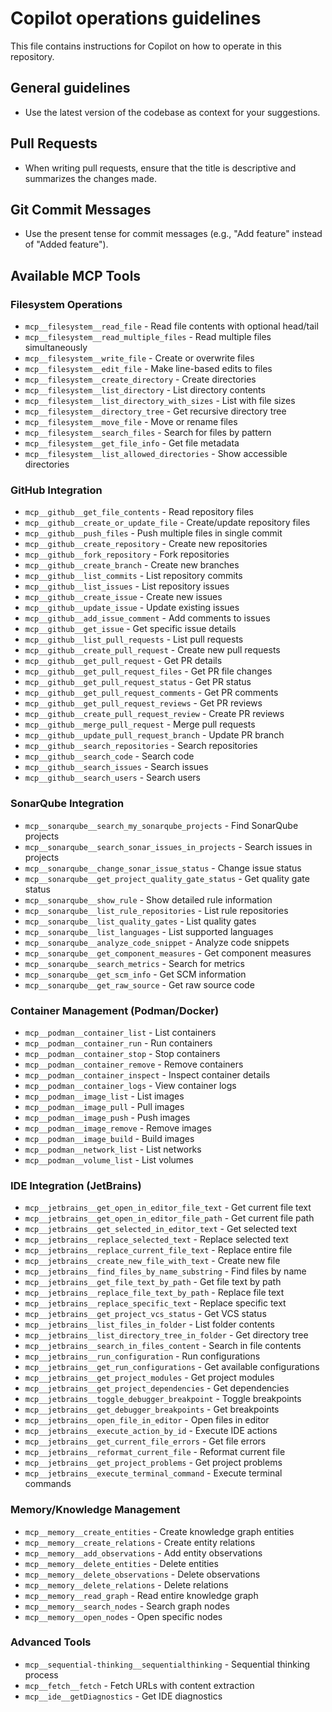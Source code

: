 # Copilot operations guidelines

This file contains instructions for Copilot on how to operate in this repository.

## General guidelines

- Use the latest version of the codebase as context for your suggestions.

## Pull Requests

- When writing pull requests, ensure that the title is descriptive and summarizes the changes made.

## Git Commit Messages

- Use the present tense for commit messages (e.g., "Add feature" instead of "Added feature").

## Available MCP Tools

### Filesystem Operations
- `mcp__filesystem__read_file` - Read file contents with optional head/tail
- `mcp__filesystem__read_multiple_files` - Read multiple files simultaneously
- `mcp__filesystem__write_file` - Create or overwrite files
- `mcp__filesystem__edit_file` - Make line-based edits to files
- `mcp__filesystem__create_directory` - Create directories
- `mcp__filesystem__list_directory` - List directory contents
- `mcp__filesystem__list_directory_with_sizes` - List with file sizes
- `mcp__filesystem__directory_tree` - Get recursive directory tree
- `mcp__filesystem__move_file` - Move or rename files
- `mcp__filesystem__search_files` - Search for files by pattern
- `mcp__filesystem__get_file_info` - Get file metadata
- `mcp__filesystem__list_allowed_directories` - Show accessible directories

### GitHub Integration
- `mcp__github__get_file_contents` - Read repository files
- `mcp__github__create_or_update_file` - Create/update repository files
- `mcp__github__push_files` - Push multiple files in single commit
- `mcp__github__create_repository` - Create new repositories
- `mcp__github__fork_repository` - Fork repositories
- `mcp__github__create_branch` - Create new branches
- `mcp__github__list_commits` - List repository commits
- `mcp__github__list_issues` - List repository issues
- `mcp__github__create_issue` - Create new issues
- `mcp__github__update_issue` - Update existing issues
- `mcp__github__add_issue_comment` - Add comments to issues
- `mcp__github__get_issue` - Get specific issue details
- `mcp__github__list_pull_requests` - List pull requests
- `mcp__github__create_pull_request` - Create new pull requests
- `mcp__github__get_pull_request` - Get PR details
- `mcp__github__get_pull_request_files` - Get PR file changes
- `mcp__github__get_pull_request_status` - Get PR status
- `mcp__github__get_pull_request_comments` - Get PR comments
- `mcp__github__get_pull_request_reviews` - Get PR reviews
- `mcp__github__create_pull_request_review` - Create PR reviews
- `mcp__github__merge_pull_request` - Merge pull requests
- `mcp__github__update_pull_request_branch` - Update PR branch
- `mcp__github__search_repositories` - Search repositories
- `mcp__github__search_code` - Search code
- `mcp__github__search_issues` - Search issues
- `mcp__github__search_users` - Search users

### SonarQube Integration
- `mcp__sonarqube__search_my_sonarqube_projects` - Find SonarQube projects
- `mcp__sonarqube__search_sonar_issues_in_projects` - Search issues in projects
- `mcp__sonarqube__change_sonar_issue_status` - Change issue status
- `mcp__sonarqube__get_project_quality_gate_status` - Get quality gate status
- `mcp__sonarqube__show_rule` - Show detailed rule information
- `mcp__sonarqube__list_rule_repositories` - List rule repositories
- `mcp__sonarqube__list_quality_gates` - List quality gates
- `mcp__sonarqube__list_languages` - List supported languages
- `mcp__sonarqube__analyze_code_snippet` - Analyze code snippets
- `mcp__sonarqube__get_component_measures` - Get component measures
- `mcp__sonarqube__search_metrics` - Search for metrics
- `mcp__sonarqube__get_scm_info` - Get SCM information
- `mcp__sonarqube__get_raw_source` - Get raw source code

### Container Management (Podman/Docker)
- `mcp__podman__container_list` - List containers
- `mcp__podman__container_run` - Run containers
- `mcp__podman__container_stop` - Stop containers
- `mcp__podman__container_remove` - Remove containers
- `mcp__podman__container_inspect` - Inspect container details
- `mcp__podman__container_logs` - View container logs
- `mcp__podman__image_list` - List images
- `mcp__podman__image_pull` - Pull images
- `mcp__podman__image_push` - Push images
- `mcp__podman__image_remove` - Remove images
- `mcp__podman__image_build` - Build images
- `mcp__podman__network_list` - List networks
- `mcp__podman__volume_list` - List volumes

### IDE Integration (JetBrains)
- `mcp__jetbrains__get_open_in_editor_file_text` - Get current file text
- `mcp__jetbrains__get_open_in_editor_file_path` - Get current file path
- `mcp__jetbrains__get_selected_in_editor_text` - Get selected text
- `mcp__jetbrains__replace_selected_text` - Replace selected text
- `mcp__jetbrains__replace_current_file_text` - Replace entire file
- `mcp__jetbrains__create_new_file_with_text` - Create new file
- `mcp__jetbrains__find_files_by_name_substring` - Find files by name
- `mcp__jetbrains__get_file_text_by_path` - Get file text by path
- `mcp__jetbrains__replace_file_text_by_path` - Replace file text
- `mcp__jetbrains__replace_specific_text` - Replace specific text
- `mcp__jetbrains__get_project_vcs_status` - Get VCS status
- `mcp__jetbrains__list_files_in_folder` - List folder contents
- `mcp__jetbrains__list_directory_tree_in_folder` - Get directory tree
- `mcp__jetbrains__search_in_files_content` - Search in file contents
- `mcp__jetbrains__run_configuration` - Run configurations
- `mcp__jetbrains__get_run_configurations` - Get available configurations
- `mcp__jetbrains__get_project_modules` - Get project modules
- `mcp__jetbrains__get_project_dependencies` - Get dependencies
- `mcp__jetbrains__toggle_debugger_breakpoint` - Toggle breakpoints
- `mcp__jetbrains__get_debugger_breakpoints` - Get breakpoints
- `mcp__jetbrains__open_file_in_editor` - Open files in editor
- `mcp__jetbrains__execute_action_by_id` - Execute IDE actions
- `mcp__jetbrains__get_current_file_errors` - Get file errors
- `mcp__jetbrains__reformat_current_file` - Reformat current file
- `mcp__jetbrains__get_project_problems` - Get project problems
- `mcp__jetbrains__execute_terminal_command` - Execute terminal commands

### Memory/Knowledge Management
- `mcp__memory__create_entities` - Create knowledge graph entities
- `mcp__memory__create_relations` - Create entity relations
- `mcp__memory__add_observations` - Add entity observations
- `mcp__memory__delete_entities` - Delete entities
- `mcp__memory__delete_observations` - Delete observations
- `mcp__memory__delete_relations` - Delete relations
- `mcp__memory__read_graph` - Read entire knowledge graph
- `mcp__memory__search_nodes` - Search graph nodes
- `mcp__memory__open_nodes` - Open specific nodes

### Advanced Tools
- `mcp__sequential-thinking__sequentialthinking` - Sequential thinking process
- `mcp__fetch__fetch` - Fetch URLs with content extraction
- `mcp__ide__getDiagnostics` - Get IDE diagnostics
